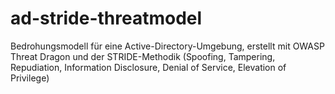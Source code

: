 # ad-stride-threatmodel
Bedrohungsmodell für eine Active-Directory-Umgebung, erstellt mit OWASP Threat Dragon und der STRIDE-Methodik (Spoofing, Tampering, Repudiation, Information Disclosure, Denial of Service, Elevation of Privilege)
